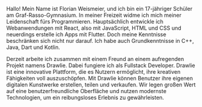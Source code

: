 Hallo! Mein Name ist Florian Weismeier, und ich bin ein 17-jähriger Schüler am Graf-Rasso-Gymnasium. In meiner Freizeit widme ich mich meiner Leidenschaft fürs Programmieren. Hauptsächlich entwickle ich Webanwendungen mit React, also mit JavaScript, HTML und CSS und neuerdings erstelle ich Apps mit Flutter. Doch meine Kenntnisse beschränken sich nicht nur darauf. Ich habe auch Grundkenntnisse in C++, Java, Dart und Kotlin.

Derzeit arbeite ich zusammen mit einem Freund an einem aufregenden Projekt namens Drawlie. Dabei fungiere ich als Fullstack Developer. Drawlie ist eine innovative Plattform, die es Nutzern ermöglicht, ihre kreativen Fähigkeiten voll auszuschöpfen. Mit Drawlie können Benutzer ihre eigenen digitalen Kunstwerke erstellen, teilen und verkaufen. Wir legen großen Wert auf eine benutzerfreundliche Oberfläche und nutzen modernste Technologien, um ein reibungsloses Erlebnis zu gewährleisten.
